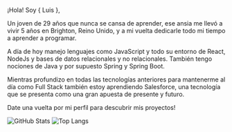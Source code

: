 ¡Hola! Soy { Luis },

Un joven de 29 años que nunca se cansa de aprender,
ese ansia me llevó a vivir 5 años en Brighton, Reino Unido,
y a mi vuelta dedicarle todo mi tiempo a aprender a programar.

A día de hoy manejo lenguajes como JavaScript y todo su entorno de React, 
NodeJs y bases de datos relacionales y no relacionales.
También tengo nociones de Java y por supuesto Spring y Spring Boot.

Mientras profundizo en todas las tecnologías anteriores para mantenerme al día como Full Stack
también estoy aprendiendo Salesforce, una tecnología que se presenta como una gran apuesta de presente y futuro.
 
 Date una vuelta por mi perfil para descubrir mis proyectos!

![GitHub Stats](https://github-readme-stats.vercel.app/api?username=JarlDaryl&show_icons=true&theme=radical)
![Top Langs](https://github-readme-stats.vercel.app/api/top-langs/?username=JarlDaryl&layout=compact&theme=radical)

